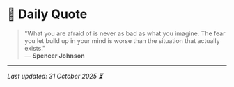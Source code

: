 # 📜 Daily Quote

> "What you are afraid of is never as bad as what you imagine. The fear you let build up in your mind is worse than the situation that actually exists."  
> — **Spencer Johnson**

---

_Last updated: 31 October 2025 ⏳_
